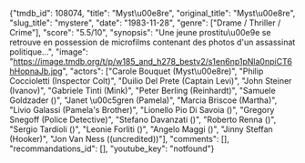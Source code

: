 {"tmdb_id": 108074, "title": "Myst\u00e8re", "original_title": "Myst\u00e8re", "slug_title": "mystere", "date": "1983-11-28", "genre": ["Drame / Thriller / Crime"], "score": "5.5/10", "synopsis": "Une jeune prostitu\u00e9e se retrouve en possession de microfilms contenant des photos d'un assassinat politique...", "image": "https://image.tmdb.org/t/p/w185_and_h278_bestv2/s1en6np1pNla0npiCT6hHopnaJb.jpg", "actors": ["Carole Bouquet (Myst\u00e8re)", "Philip Coccioletti (Inspector Colt)", "Duilio Del Prete (Captain Levi)", "John Steiner (Ivanov)", "Gabriele Tinti (Mink)", "Peter Berling (Reinhardt)", "Samuele Goldzader ()", "Janet \u00c5gren (Pamela)", "Marcia Briscoe (Martha)", "Livio Galassi (Pamela's Brother)", "Lionello Pio Di Savoia ()", "Gregory Snegoff (Police Detective)", "Stefano Davanzati ()", "Roberto Renna ()", "Sergio Tardioli ()", "Leonie Forliti ()", "Angelo Maggi ()", "Jinny Steffan (Hooker)", "Jon Van Ness ((uncredited))"], "comments": [], "recommandations_id": [], "youtube_key": "notfound"}